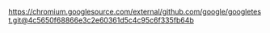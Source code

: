 https://chromium.googlesource.com/external/github.com/google/googletest.git@4c5650f68866e3c2e60361d5c4c95c6f335fb64b
